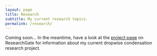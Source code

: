 ```yaml
---
layout: page
title: Research
subtitle: My current research topics.
permalink: /research/
---
```

Coming soon... In the meantime, have a look at the [project page](https://www.researchgate.net/project/Dropwise-condensation-of-low-surface-tension-fluids) on ResearchGate for information about my current dropwise condensation research project.
